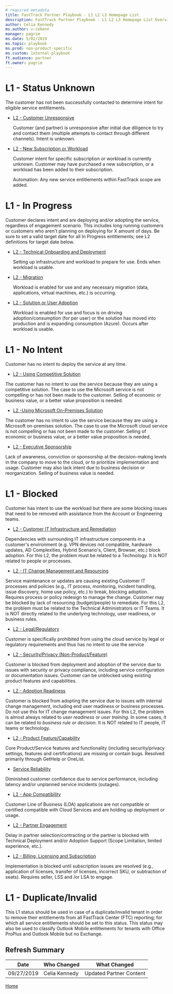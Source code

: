 ```yaml
---  
# required metadata  
title: FastTrack Partner Playbook - L1 L2 L3 Homepage List
description: FastTrack Partner Playbook - L1 L2 L3 Homepage List Overview
author: Celia Kennedy
ms.author: v-cekenn
manager: pagrim
ms.date: 5/02/2019
ms.topic: playbook
ms.prod: non-product-specific
ms.custom: internal-playbook
ft.audience: partner
ft.owner: pagrim
---
```

# L1 - Status Unknown

​The customer has not been successfully contacted to determine intent for eligible service entitlements.​

- [L2 - Customer Unresponsive](l1l2l3-status-unknown-customer-unresponsive.md)

    Customer (and partner) is unresponsive after initial due diligence to try and contact them (multiple attempts to contact through different channels). Intent is unknown.
- [L2 - New Subscription or Workload](l1l2l3-status-unknown-new-subscription-or-workload.md)

    Customer intent for specific subscription or workload is currently unknown. Customer may have purchased a new subscription, or a workload has been added to their subscription.

    Automation: Any new service entitlements within FastTrack scope are added.

# L1 - In Progress

Customer declares intent and are deploying and/or adopting the service, regardless of engagement scenario. This includes long running customers or customers who aren't planning on deploying for X amount of days. Be sure​ to set a valid target date for all In Progress entitlements; see L2 definitions for target date below.

- [L2 - Technical Onboarding and Deployment​​](l1l2l3-in-progress-technical-onboarding-deployment.md)

    Setting up infrastructure and workload to prepare for use. Ends when workload is usable.

- [L2 - Migration](l1l2l3-in-progress-migration.md)

    ​Workload is enabled for use and any necessary migration (data, applications, virtual machines, etc.) is occurring.​​

- [L2 - Solution or User Adoption​​​​](l1l2l3-in-progress-solution-or-user-adoption.md)

    Workload is enabled for use and focus is on driving adoption/consumption (for per user) or the solution has moved into production and is expanding consumption (Azure).  Occurs after workload is usable.​

# ​L1 - No Intent​

Customer has no intent to deploy the service at any time.​

- [​L2 - Using Competitive Solution](l1l2l3-no-intent-using-competitive-solution.md)

The customer has no intent to use the service because they are using a competitive solution. The case to use the Microsoft service is not compelling or has not been made to the customer. Selling of economic or business value, or a better value proposition is needed.

- [L2 - ​Using Microsoft On-Premises Solution](l1l2l3-no-intent-using-microsoft-on-premises-solution.md)

The customer has no intent to use the service because they are using a Microsoft on-premises solution. The case to use the Microsoft cloud service is not compelling or has not been made to the customer. Selling of economic or business value, or a better value proposition is needed.

- [L2 - Executive Sponsorship](l1l2l3-no-intent-executive-sponsorship.md)

​​​​​​Lack of awareness, conviction or sponsorship at the decision-making levels in the company to move to the cloud, or to prioritize implementation and usage. Customer may also lack intent due to business decision or reorganization.  Selling of business value is needed.

# L1 - Blocked​

​Customer has intent to use the workload but there are some blocking issues that need to be removed with assistance from the Account or Engineering teams.

- [L2 - Customer IT Infrastructure and Remediation​](l1l2l3-blocked-customer-it-infrastructure-remediation.md)

Dependencies with surrounding IT infrastructure components in a customer's environment (e.g. VPN devices not compatible, hardware updates, AD Complexities, Hybrid Scenario's, Client, Browser, etc.) block adoption.
For this L2, the problem must be related to a Technology.  It is NOT related to people or processes.

- [L2 - IT Change Management and Resourcing](l1l2l3-blocked-it-change-management-resourcing.md)

Service maintenance or updates are causing existing Customer IT processes and policies (e.g., IT process, monitoring, incident handling, issue discovery, home use policy, etc.) to break, blocking adoption. Requires process or policy redesign to manage the change. Customer may be blocked by lack of resourcing (budget/people) to remediate.
For this L2, the problem must be related to the Technical Administrators or IT Teams.  It is NOT directly related to the underlying technology, user readiness, or business rules.

- [​L2 - Legal/Regulatory​​](l1l2l3-blocked-legal-regulatory.md)

Customer is specifically prohibited from using the cloud service by legal or regulatory requirements and thus has no intent to use the service

- [L2 - Security/Privacy (Non-Product/Feature)](l1l2l3-blocked-security-privacy-non-product-feature.md)

Customer is blocked from deployment and adoption of the service due to issues with security or privacy compliance, including service configuration or documentation issues. Customer can be unblocked using existing product features and capabilities. 

- [L2 - Adoption Readiness​](l1l2l3-blocked-adoption-readiness.md)

Customer is blocked from adopting the service due to issues with internal change management, including end user readiness or business processes. Do not use this for IT change management issues. 
For this L2, the problem is almost always related to *user readiness* or *user training*.  In some cases, it can be related to *business rule or decision*.  It is NOT related to ​IT people, IT teams or technology.

- [L2 - Product Feature/Capability](l1l2l3-blocked-product-feature-capability.md)

Core Product/Service features and functionality (including security/privacy settings, features and certifications) are missing or contain bugs. Resolved primarily through GetHelp or OneList.

- [Service Reliability](l1l2l3-blocked-service-reliability.md)

 Diminished customer confidence due to service performance, including latency and/or unplanned service incidents (outages).

- [L2 - App Compatibility](l1l2l3-blocked-app-compatibility.md)​

Customer Line of Business (LOA) applications are not compatible or certified compatible with Cloud Services and are holding up deployment or usage.

- [L2 - Partner Engagement​](l1l2l3-blocked-partner-engagement.md)

Delay in partner selection/contracting or the partner is blocked with Technical Deployment and/or Adoption Support (Scope Limitation, limited experience, etc.).​

- [L2 - Billing, Licensing and Subscription​​](l1l2l3-blocked-billing-licensing-subscription.md)

Implementation is blocked until subscription issues are resolved (e.g., application of licenses, transfer of licenses, incorrect SKU, or subtraction of seats). Requires seller, LSS and /or LSA to engage.

# L1 - Duplicate/Invalid

This L1 status should be used in case of a duplicate/invalid tenant in order to remove their entitlements from all FastTrack Center (FTC) reporting; for which all service entitlements should be set to this status. This status may also be used to classify Outlook Mobile entitlements for tenants with Office ProPlus and Outlook Mobile but no Exchange.

## Refresh Summary

| Date       | Who Changed       | What Changed          |
| ---------- | ----------------- | ----------------      |
|09/27/2019 | Celia Kennedy   | Updated Partner Content|

[Home](http://partner-docs.microsoft.com)
